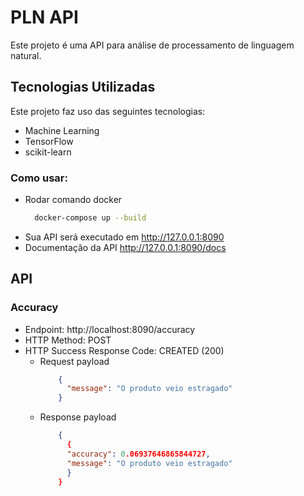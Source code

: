 # PLN API
Este projeto é uma API para análise de processamento de linguagem natural.

## Tecnologias Utilizadas
Este projeto faz uso das seguintes tecnologias:
- Machine Learning
- TensorFlow
- scikit-learn
  
### Como usar: 
  * Rodar comando docker
    ```bash
      docker-compose up --build
    ``` 
  * Sua API será executado em http://127.0.0.1:8090
  * Documentação da API http://127.0.0.1:8090/docs

## API
### Accuracy
* Endpoint: http://localhost:8090/accuracy
* HTTP Method: POST
* HTTP Success Response Code: CREATED (200)
  * Request payload
    ```json
        {
          "message": "O produto veio estragado"
        }
  * Response payload
    ```json
        {
          {
          "accuracy": 0.06937646865844727,
          "message": "O produto veio estragado"
          }
        }
